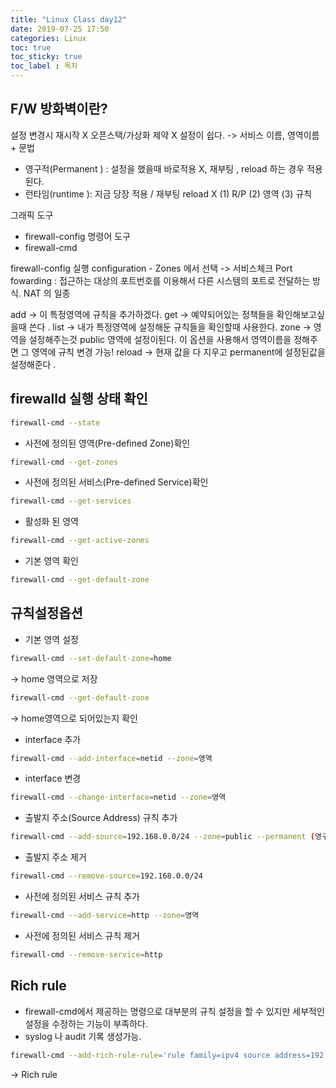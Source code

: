 ```yaml
---
title: "Linux Class day12"
date: 2019-07-25 17:50
categories: Linux
toc: true
toc_sticky: true
toc_label : 목차
---
```


## F/W 방화벽이란?

설정 변경시 재시작 X
오픈스택/가상화 제약 X 
설정이 쉽다.  -> 서비스 이름, 영역이름 + 문법

- 영구적(Permanent ) : 설정을 했을때 바로적용 X, 재부팅 , reload 하는 경우 적용된다.
- 런타임(runtime ): 지금 당장 적용 / 재부팅 reload X 
(1) R/P 
(2) 영역 
(3) 규칙 

그래픽 도구 
- firewall-config
명령어 도구 
- firewall-cmd

firewall-config 실행
configuration - Zones 에서 선택 -> 서비스체크 
Port fowarding : 접근하는 대상의 포트번호를 이용해서 다른 시스템의 포트로 전달하는 방식. 
		      NAT 의 일종 

add -> 이 특정영역에 규칙을 추가하겠다. 
get -> 예약되어있는 정책들을 확인해보고싶을때 쓴다 .
list -> 내가 특정영역에 설정해둔 규칙들을 확인할때 사용한다. 
zone -> 영역을 설정해주는것  public 영역에 설정이된다. 이 옵션을 사용해서 영역이름을 정해주면 
그 영역에 규칙 변경 가능!
reload -> 현재 값을 다 지우고 permanent에 설정된값을 설정해준다 .



## firewalld 실행 상태 확인
```bash
firewall-cmd --state 
```
- 사전에 정의된 영역(Pre-defined Zone)확인
```bash
firewall-cmd --get-zones
```
- 사전에 정의된 서비스(Pre-defined Service)확인
```bash
firewall-cmd --get-services
```

- 활성화 된 영역 
```bash
firewall-cmd --get-active-zones
```
- 기본 영역 확인
```bash
firewall-cmd --get-default-zone
```


## 규칙설정옵션 

- 기본 영역 설정
```bash
firewall-cmd --set-default-zone=home
```
-> home 영역으로 저장 
```bash
firewall-cmd --get-default-zone
```
-> home영역으로 되어있는지 확인 

- interface 추가
```bash
firewall-cmd --add-interface=netid --zone=영역
```
- interface 변경
```bash
firewall-cmd --change-interface=netid --zone=영역
```
- 출발지 주소(Source Address) 규칙 추가
```bash
firewall-cmd --add-source=192.168.0.0/24 --zone=public --permanent (영구설정)
```
- 출발지 주소 제거
```bash
firewall-cmd --remove-source=192.168.0.0/24
```
- 사전에 정의된 서비스 규칙 추가 
```bash
firewall-cmd --add-service=http --zone=영역
```
- 사전에 정의된 서비스 규칙 제거
```bash
firewall-cmd --remove-service=http
```


## Rich rule
- firewall-cmd에서 제공하는 명령으로 대부분의 규칙 설정을 할 수 있지만 세부적인 설정을 수정하는 기능이 부족하다. 
- syslog 나 audit 기록 생성가능.
```bash
firewall-cmd --add-rich-rule-rule='rule family=ipv4 source address=192.168.0.0/24 service name=cccr accpet' 
```
-> Rich rule 

